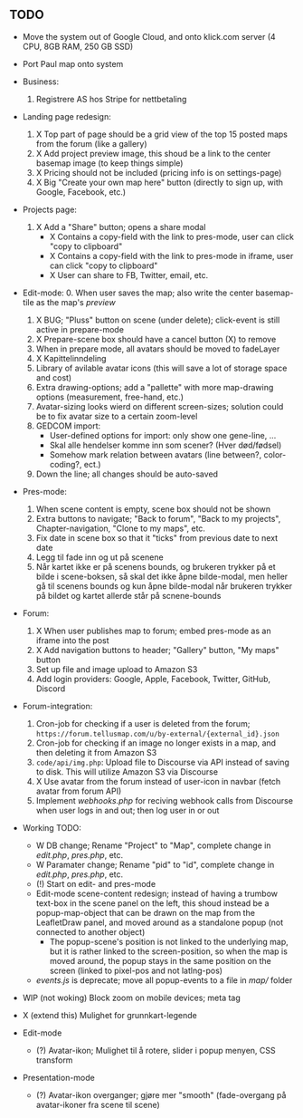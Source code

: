 ## TODO

- Move the system out of Google Cloud, and onto klick.com server (4 CPU, 8GB RAM, 250 GB SSD)
- Port Paul map onto system


- Business:
	1. Registrere AS hos Stripe for nettbetaling


- Landing page redesign:
	1. X Top part of page should be a grid view of the top 15 posted maps from the forum (like a gallery)
	2. X Add project preview image, this shoud be a link to the center basemap image (to keep things simple)
	3. X Pricing should not be included (pricing info is on settings-page)
	4. X Big "Create your own map here" button (directly to sign up, with Google, Facebook, etc.)
- Projects page:
	1. X Add a "Share" button; opens a share modal
		- X Contains a copy-field with the link to pres-mode, user can click "copy to clipboard"
		- X Contains a copy-field with the link to pres-mode in iframe, user can click "copy to clipboard"
		- X User can share to FB, Twitter, email, etc.
- Edit-mode:
	0. When user saves the map; also write the center basemap-tile as the map's *preview*
	1. X BUG; "Pluss" button on scene (under delete); click-event is still active in prepare-mode
	2. X Prepare-scene box should have a cancel button (X) to remove
	3. When in prepare mode, all avatars should be moved to fadeLayer
	4. X Kapittelinndeling
	5. Library of avilable avatar icons (this will save a lot of storage space and cost)
	6. Extra drawing-options; add a "pallette" with more map-drawing options (measurement, free-hand, etc.)
	7. Avatar-sizing looks wierd on different screen-sizes; solution could be to fix avatar size to a certain zoom-level
	8. GEDCOM import:
		- User-defined options for import: only show one gene-line, ...
		- Skal alle hendelser komme inn som scener? (Hver død/fødsel)
		- Somehow mark relation between avatars (line between?, color-coding?, ect.)
	9. Down the line; all changes should be auto-saved
- Pres-mode:
	1. When scene content is empty, scene box should not be shown
	2. Extra buttons to navigate; "Back to forum", "Back to my projects", Chapter-navigation, "Clone to my maps", etc.
	3. Fix date in scene box so that it "ticks" from previous date to next date
	4. Legg til fade inn og ut på scenene
	5. Når kartet ikke er på scenens bounds, og brukeren trykker på et bilde i scene-boksen, så skal det ikke åpne bilde-modal, men heller gå til scenens bounds og kun åpne bilde-modal når brukeren trykker på bildet og kartet allerde står på scnene-bounds
- Forum:
	1. X When user publishes map to forum; embed pres-mode as an iframe into the post
	2. X Add navigation buttons to header; "Gallery" button, "My maps" button
	3. Set up file and image upload to Amazon S3
	4. Add login providers: Google, Apple, Facebook, Twitter, GitHub, Discord
- Forum-integration:
	1. Cron-job for checking if a user is deleted from the forum; `https://forum.tellusmap.com/u/by-external/{external_id}.json`
	2. Cron-job for checking if an image no longer exists in a map, and then deleting it from Amazon S3
	3. `code/api/img.php`: Upload file to Discourse via API instead of saving to disk. This will utilize Amazon S3 via Discourse
	4. X Use avatar from the forum instead of user-icon in navbar (fetch avatar from forum API)
	5. Implement *webhooks.php* for reciving webhook calls from Discourse when user logs in and out; then log user in or out


- Working TODO:
	- W DB change; Rename "Project" to "Map", complete change in *edit.php*, *pres.php*, etc.
	- W Paramater change; Rename "pid" to "id", complete change in *edit.php*, *pres.php*, etc.
	- (!) Start on edit- and pres-mode
	- Edit-mode scene-content redesign; instead of having a trumbow text-box in the scene panel on the left, this shoud instead be a popup-map-object that can be drawn on the map from the LeafletDraw panel, and moved around as a standalone popup (not connected to another object)
		- The popup-scene's position is not linked to the underlying map, but it is rather linked to the screen-position, so when the map is moved around, the popup stays in the same position on the screen (linked to pixel-pos and not latlng-pos)
	- *events.js* is deprecate; move all popup-events to a file in *map/* folder






- WIP (not woking) Block zoom on mobile devices; meta tag
- X (extend this) Mulighet for grunnkart-legende
- Edit-mode
	- (?) Avatar-ikon; Mulighet til å rotere, slider i popup menyen, CSS transform
- Presentation-mode
	- (?) Avatar-ikon overganger; gjøre mer "smooth" (fade-overgang på avatar-ikoner fra scene til scene)

